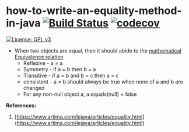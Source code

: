 # how-to-write-an-equality-method-in-java [![Build Status](https://travis-ci.org/sairaghavak/how-to-write-an-equality-method-in-java.svg?branch=master)](https://travis-ci.org/sairaghavak/how-to-write-an-equality-method-in-java) [![codecov](https://codecov.io/gh/sairaghavak/how-to-write-an-equality-method-in-java/branch/master/graph/badge.svg)](https://codecov.io/gh/sairaghavak/how-to-write-an-equality-method-in-java)
[![License: GPL v3](https://img.shields.io/badge/License-GPLv3-blue.svg)](https://github.com/sairaghavak/how-to-write-an-equality-method-in-java/blob/master/LICENSE)

- When two objects are equal, then it should abide to the [mathematical Equivalence relation](https://en.wikipedia.org/wiki/Equivalence_relation)
  - Reflexive -  a = a
  - Symmetry - if a = b then b = a
  - Transitive - if a = b and b = c then a = c
  - consistent -  a = b should always be true when none of a and b are changed
  - For any non-null object a, a.equals(null) = false

**References:**
1. [https://www.artima.com/lejava/articles/equality.html](https://www.artima.com/lejava/articles/equality.html)

